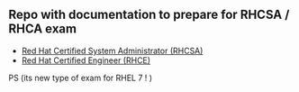 
Repo with documentation to prepare for RHCSA / RHCA exam
---------------------------------------------------------

* [Red Hat Certified System Administrator (RHCSA)]( https://www.redhat.com/en/services/certification/rhcsa )
* [Red Hat Certified Engineer (RHCE)](https://www.redhat.com/en/services/certification/rhce)

PS (its new type of exam for RHEL 7 ! )
